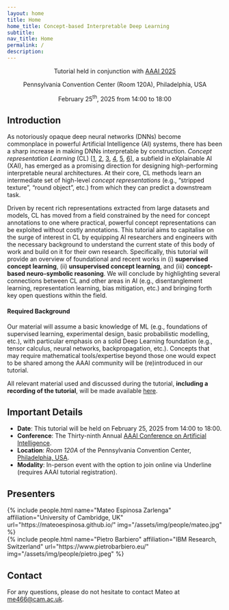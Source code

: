 ```yaml
---
layout: home
title: Home
home_title: Concept-based Interpretable Deep Learning
subtitle:
nav_title: Home
permalink: /
description:
---
```


<div style="margin: auto; text-align: center;">
  Tutorial held in conjunction with <a href="https://aaai.org/conference/aaai/aaai-25/">AAAI 2025</a><br>

  Pennsylvania Convention Center (Room 120A), Philadelphia, USA<br>

  February 25<sup>th</sup>, 2025 from 14:00 to 18:00<br>

</div>

## Introduction

As notoriously opaque deep neural networks (DNNs) become commonplace in powerful Artificial Intelligence (AI) systems, there has been a sharp increase in making DNNs interpretable by construction. *Concept representation Learning* (CL) \[[1](https://proceedings.mlr.press/v80/kim18d.html), [2](https://netdissect.csail.mit.edu/), [3](https://proceedings.mlr.press/v119/koh20a.html), [4](https://www.nature.com/articles/s42256-020-00265-z), [5](https://arxiv.org/abs/2209.09056), [6](https://arxiv.org/abs/2304.14068)\], a subfield in eXplainable AI (XAI), has emerged as a promising direction for designing high-performing interpretable neural architectures. At their core, CL methods learn an intermediate set of high-level *concept representations* (e.g., “stripped texture”, “round object”, etc.) from which they can predict a downstream task.

Driven by recent rich representations extracted from large datasets and models, CL has moved from a field constrained by the need for concept annotations to one where practical, powerful concept representations can be exploited without costly annotations. This tutorial aims to capitalise on the surge of interest in CL by equipping AI researchers and engineers with the necessary background to understand the current state of this body of work and build on it for their own research. Specifically, this tutorial will provide an overview of foundational and recent works in (i) **supervised concept learning**, (ii) **unsupervised concept learning**, and (iii) **concept-based neuro-symbolic reasoning**. We will conclude by highlighting several connections between CL and other areas in AI (e.g., disentanglement learning, representation learning, bias mitigation, etc.) and bringing forth key open questions within the field.

#### Required Background

Our material will assume a basic knowledge of ML (e.g., foundations of supervised learning, experimental design, basic probabilistic modelling, etc.), with particular emphasis on a solid Deep Learning foundation (e.g., tensor calculus, neural networks, backpropagation, etc.). Concepts that may require mathematical tools/expertise beyond those one would expect to be shared among the AAAI community will be (re)introduced in our tutorial.

All relevant material used and discussed during the tutorial, **including a recording of the tutorial**, will be made available [here](/tutorial).


## Important Details


- **Date**: This tutorial will be held on February 25, 2025 from 14:00 to 18:00.
- **Conference**: The Thirty-ninth Annual [AAAI Conference on Artificial Intelligence](https://aaai.org/conference/aaai/aaai-25/).
- **Location**: *Room 120A* of the Pennsylvania Convention Center, [Philadelphia, USA](https://g.co/kgs/Ttnk49V).
- **Modality**: In-person event with the option to join online via Underline (requires AAAI tutorial registration).


## Presenters
  <div class="row projects pt-1 pb-1" style="justify-content: center;">
      <div class="col-sm-4">
          {% include people.html name="Mateo Espinosa Zarlenga" affiliation="University of Cambridge, UK" url="https://mateoespinosa.github.io/" img="/assets/img/people/mateo.jpg" %}
      </div>
      <div class="col-sm-4">
        {% include people.html name="Pietro Barbiero" affiliation="IBM Research, Switzerland" url="https://www.pietrobarbiero.eu/" img="/assets/img/people/pietro.jpeg" %}
      </div>
  </div>


## Contact

For any questions, please do not hesitate to contact Mateo at
[me466@cam.ac.uk](mailto:me466@cam.ac.uk).
